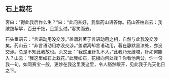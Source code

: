 ##  石上栽花

客曰：“得此我后作么生？”曰：“此问甚好，我借药山语答你。药山答柏岩云：我跛跛挈挈，百丑千拙，且恁么过。”客笑而去。

石头垂语云：“言语动用没交涉。”盖谓若著于言语动用之相，自然与此我没交涉矣。药山云：“非言语动用亦没交涉。”盖谓离却言语动用，著在静默黑漆处，亦没交涉。总是不知此我故也。头又云：“我这里针扎不入。”此我乃无缝塔，针如何能入？山云：“我这里如石上栽花。”此我如石，花根向何处栽？你看他两公，你一句我一句，如同赛宝一般，更妙在我这里我这里，令人豁然眼开，见此我于光天化日之下。
